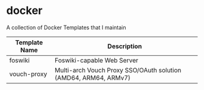 # docker
A collection of Docker Templates that I maintain

| Template Name | Description |
| ------------- | ----------- |
| foswiki       | Foswiki-capable Web Server |
| vouch-proxy   | Multi-arch Vouch Proxy SSO/OAuth solution (AMD64, ARM64, ARMv7) |
